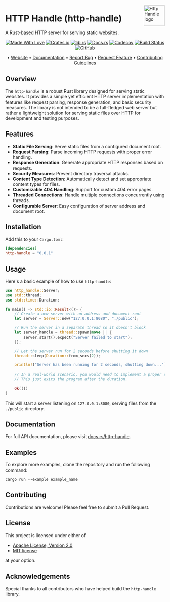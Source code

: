 <!-- markdownlint-disable MD033 MD041 -->
<img src="https://kura.pro/http-handle/images/logos/http-handle.svg"
alt="Http Handle logo" height="66" align="right" />
<!-- markdownlint-enable MD033 MD041 -->

# HTTP Handle (http-handle)

A Rust-based HTTP server for serving static websites.

<!-- markdownlint-disable MD033 MD041 -->
<center>
<!-- markdownlint-enable MD033 MD041 -->

[![Made With Love][made-with-rust]][08] [![Crates.io][crates-badge]][03] [![lib.rs][libs-badge]][01] [![Docs.rs][docs-badge]][04] [![Codecov][codecov-badge]][06] [![Build Status][build-badge]][07] [![GitHub][github-badge]][09]

• [Website][00] • [Documentation][04] • [Report Bug][02] • [Request Feature][02] • [Contributing Guidelines][05]

<!-- markdownlint-disable MD033 MD041 -->
</center>
<!-- markdownlint-enable MD033 MD041 -->

## Overview

The `http-handle` is a robust Rust library designed for serving static websites. It provides a simple yet efficient HTTP server implementation with features like request parsing, response generation, and basic security measures. The library is not intended to be a full-fledged web server but rather a lightweight solution for serving static files over HTTP for development and testing purposes.

## Features

- **Static File Serving**: Serve static files from a configured document root.
- **Request Parsing**: Parse incoming HTTP requests with proper error handling.
- **Response Generation**: Generate appropriate HTTP responses based on requests.
- **Security Measures**: Prevent directory traversal attacks.
- **Content Type Detection**: Automatically detect and set appropriate content types for files.
- **Customizable 404 Handling**: Support for custom 404 error pages.
- **Threaded Connections**: Handle multiple connections concurrently using threads.
- **Configurable Server**: Easy configuration of server address and document root.

## Installation

Add this to your `Cargo.toml`:

```toml
[dependencies]
http-handle = "0.0.1"
```

## Usage

Here's a basic example of how to use `http-handle`:

```rust
use http_handle::Server;
use std::thread;
use std::time::Duration;

fn main() -> std::io::Result<()> {
    // Create a new server with an address and document root
    let server = Server::new("127.0.0.1:8080", "./public");

    // Run the server in a separate thread so it doesn't block
    let server_handle = thread::spawn(move || {
        server.start().expect("Server failed to start");
    });

    // Let the server run for 2 seconds before shutting it down
    thread::sleep(Duration::from_secs(2));

    println!("Server has been running for 2 seconds, shutting down...");
    
    // In a real-world scenario, you would need to implement a proper shutdown signal
    // This just exits the program after the duration.
    
    Ok(())
}
```

This will start a server listening on `127.0.0.1:8080`, serving files from the `./public` directory.

## Documentation

For full API documentation, please visit [docs.rs/http-handle][04].

## Examples

To explore more examples, clone the repository and run the following command:

```shell
cargo run --example example_name
```

## Contributing

Contributions are welcome! Please feel free to submit a Pull Request.

## License

This project is licensed under either of

- [Apache License, Version 2.0][10]
- [MIT license][11]

at your option.

## Acknowledgements

Special thanks to all contributors who have helped build the `http-handle` library.

[00]: https://http-handle.com
[01]: https://lib.rs/crates/http-handle
[02]: https://github.com/sebastienrousseau/http-handle/issues
[03]: https://crates.io/crates/http-handle
[04]: https://docs.rs/http-handle
[05]: https://github.com/sebastienrousseau/http-handle/blob/main/CONTRIBUTING.md
[06]: https://codecov.io/gh/sebastienrousseau/http-handle
[07]: https://github.com/sebastienrousseau/http-handle/actions?query=branch%3Amain
[08]: https://www.rust-lang.org/
[09]: https://github.com/sebastienrousseau/http-handle
[10]: https://www.apache.org/licenses/LICENSE-2.0
[11]: https://opensource.org/licenses/MIT

[build-badge]: https://img.shields.io/github/actions/workflow/status/sebastienrousseau/http-handle/release.yml?branch=main&style=for-the-badge&logo=github
[codecov-badge]: https://img.shields.io/codecov/c/github/sebastienrousseau/http-handle?style=for-the-badge&token=d95fa7e5-08e8-47e2-b60d-6f1c6e7f78e2&logo=codecov
[crates-badge]: https://img.shields.io/crates/v/http-handle.svg?style=for-the-badge&color=fc8d62&logo=rust
[docs-badge]: https://img.shields.io/badge/docs.rs-http--handle-66c2a5?style=for-the-badge&labelColor=555555&logo=docs.rs
[github-badge]: https://img.shields.io/badge/github-sebastienrousseau/http--handle-8da0cb?style=for-the-badge&labelColor=555555&logo=github
[libs-badge]: https://img.shields.io/badge/lib.rs-v0.0.1-orange.svg?style=for-the-badge
[made-with-rust]: https://img.shields.io/badge/rust-f04041?style=for-the-badge&labelColor=c0282d&logo=rust
